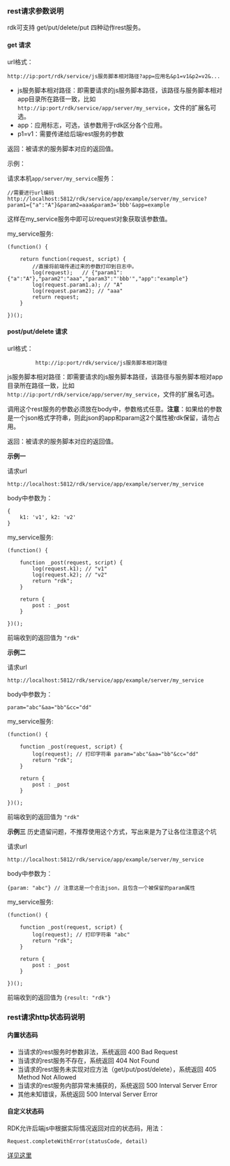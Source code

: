 ### rest请求参数说明

rdk可支持 get/put/delete/put 四种动作rest服务。

#### get 请求
url格式：

	http://ip:port/rdk/service/js服务脚本相对路径?app=应用名&p1=v1&p2=v2&...

- js服务脚本相对路径：即需要请求的js服务脚本路径，该路径与服务脚本相对app目录所在路径一致，比如 `http://ip:port/rdk/service/app/server/my_service`，文件的扩展名可选。
- app：应用标志，可选，该参数用于rdk区分各个应用。
- p1=v1：需要传递给后端rest服务的参数

返回：被请求的服务脚本对应的返回值。

示例：

请求本机`app/server/my_service`服务：

	//需要进行url编码
	http://localhost:5812/rdk/service/app/example/server/my_service?param1={"a":"A"}&param2=aaa&param3='bbb'&app=example

这样在my_service服务中即可以request对象获取该参数值。

my_service服务:

	(function() {

		return function(request, script) {
			//直接将前端传递过来的参数打印到日志中。
			log(request);   // {"param1":{"a":"A"},"param2":"aaa","param3":"'bbb'","app":"example"}
			log(request.param1.a); // "A"
			log(request.param2); // "aaa"
			return request;
		}

	})();

#### post/put/delete 请求
url格式：

			 http://ip:port/rdk/service/js服务脚本相对路径

js服务脚本相对路径：即需要请求的js服务脚本路径，该路径与服务脚本相对app目录所在路径一致，比如 `http://ip:port/rdk/service/app/server/my_service`，文件的扩展名可选。

调用这个rest服务的参数必须放在body中，参数格式任意。**注意**：如果给的参数是一个json格式字符串，则此json的app和param这2个属性被rdk保留，请勿占用。

返回：被请求的服务脚本对应的返回值。

**示例一**

请求url

	http://localhost:5812/rdk/service/app/example/server/my_service

body中参数为：

	{
		k1: 'v1', k2: 'v2'
	}

my_service服务:

	(function() {
	
		function _post(request, script) {
			log(request.k1); // "v1"
			log(request.k2); // "v2"
			return "rdk";
		}

		return {
			post : _post
		}
	
	})();

前端收到的返回值为 `"rdk"`

**示例二**

请求url

	http://localhost:5812/rdk/service/app/example/server/my_service

body中参数为：

	param="abc"&aa="bb"&cc="dd"

my_service服务:

	(function() {
	
		function _post(request, script) {
			log(request); // 打印字符串 param="abc"&aa="bb"&cc="dd"
			return "rdk";
		}

		return {
			post : _post
		}
	
	})();

前端收到的返回值为 `"rdk"`

**示例三**
历史遗留问题，不推荐使用这个方式，写出来是为了让各位注意这个坑

请求url

	http://localhost:5812/rdk/service/app/example/server/my_service

body中参数为：

	{param: "abc"} // 注意这是一个合法json，且包含一个被保留的param属性

my_service服务:

	(function() {
	
		function _post(request, script) {
			log(request); // 打印字符串 "abc"
			return "rdk";
		}

		return {
			post : _post
		}
	
	})();

前端收到的返回值为 `{result: "rdk"}`

### rest请求http状态码说明
#### 内置状态码
- 当请求的rest服务时参数非法，系统返回 400 Bad Request
- 当请求的rest服务不存在，系统返回 404 Not Found
- 当请求的rest服务未实现对应方法（get/put/post/delete），系统返回 405 Method Not Allowed
- 当请求的rest服务内部异常未捕获的，系统返回 500 Interval Server Error
- 其他未知错误，系统返回 500 Interval Server Error

#### 自定义状态码
RDK允许后端js中根据实际情况返回对应的状态码，用法：

	Request.completeWithError(statusCode, detail)

[详见这里](/doc/#/server/service_api.md#Request)
